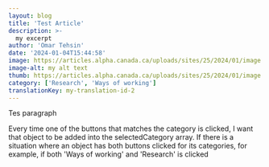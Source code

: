 ```yaml
---
layout: blog
title: 'Test Article'
description: >-
  my excerpt
author: 'Omar Tehsin'
date: '2024-01-04T15:44:58'
image: https://articles.alpha.canada.ca/uploads/sites/25/2024/01/image.png
image-alt: my alt text
thumb: https://articles.alpha.canada.ca/uploads/sites/25/2024/01/image.png
category: ['Research', 'Ways of working']
translationKey: my-translation-id-2
---
```


<p>Tes paragraph</p>

Every time one of the buttons that matches the category is clicked, I want that object to be added into the selectedCategory array. If there is a situation where an object has both buttons clicked for its categories, for example, if both 'Ways of working' and 'Research' is clicked